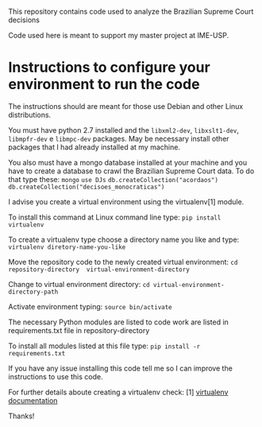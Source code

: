 This repository contains code used to analyze the Brazilian Supreme Court decisions 

Code used here is meant to support my master project at IME-USP. 

# Instructions to configure your environment to run the code

The instructions should are meant for those use Debian and other Linux distributions.

You must have python 2.7 installed and the `libxml2-dev`, `libxslt1-dev`, `libmpfr-dev`
e `libmpc-dev` packages.
May be necessary install other packages that I had already installed at my machine.

You also must have a mongo database installed at your machine and you have to create
a database to crawl the Brazilian Supreme Court data.
To do that type these:
`mongo`
`use DJs`
`db.createCollection("acordaos")`
`db.createCollection("decisoes_monocraticas")`

I advise you create a virtual environment using the virtualenv[1] module. 

To install this command at Linux command line type: 
`pip install virtualenv`

To create a virtualenv type choose a directory name you like and type: 
`virtualenv diretory-name-you-like`

Move the repository code to the newly created virtual environment: 
`cd repository-directory  virtual-environment-directory`

Change to virtual environment directory: 
`cd virtual-environment-directory-path`

Activate environment typing: 
`source bin/activate`

The necessary Python modules are listed to code work are listed in
requirements.txt file in repository-directory

To install all modules listed at this file type: 
`pip install -r requirements.txt`


If you have any issue installing this code tell me so I can improve 
the instructions to use this code.

For further details aboute creating a virtualenv check: 
[1] [virtualenv documentation](https://virtualenv.readthedocs.org/en/latest/userguide.html)

Thanks!
